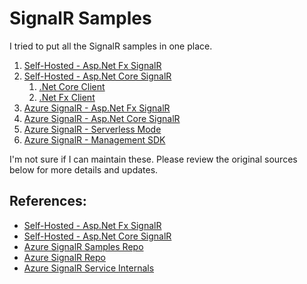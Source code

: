 # SignalR Samples

I tried to put all the SignalR samples in one place.

1. [Self-Hosted - Asp.Net Fx SignalR](https://github.com/mndxt007/SignalRSamples/tree/master/01_AspFxSignalRHub/SignalRSelfFrame)
2. [Self-Hosted - Asp.Net Core SignalR](https://github.com/mndxt007/SignalRSamples/tree/master/02_AspCoreSignalRHub)
   1. [.Net Core Client](https://github.com/mndxt007/SignalRSamples/tree/master/02_01_NetCoreClientAspCoreSignalR)
   2. [.Net Fx Client](https://github.com/mndxt007/SignalRSamples/tree/master/02_02_NetFxClientClientAspCoreSignalR)
3. [Azure SignalR - Asp.Net Fx SignalR](https://github.com/mndxt007/SignalRSamples/tree/master/03_ASRSAspFxSignalRHub/ASRSFrame)
4. [Azure SignalR - Asp.Net Core SignalR](https://github.com/mndxt007/SignalRSamples/tree/master/04_ASRSAspCoreSignalR)
5. [Azure SignalR - Serverless Mode](https://github.com/mndxt007/SignalRSamples/tree/master/05_ASRS_ServerlessSignalR)
6. [Azure SignalR - Management SDK](https://github.com/mndxt007/SignalRSamples/tree/master/06_ASRS_ManagementSDK)

I'm not sure if I can maintain these. Please review the original sources below for more details and updates.

## References:

* [Self-Hosted - Asp.Net Fx SignalR](https://learn.microsoft.com/en-us/aspnet/signalr/overview/getting-started/tutorial-getting-started-with-signalr)
* [Self-Hosted - Asp.Net Core SignalR](https://learn.microsoft.com/en-us/aspnet/core/tutorials/signalr?view=aspnetcore-8.0&tabs=visual-studio)
* [Azure SignalR Samples Repo](https://github.com/aspnet/AzureSignalR-samples)
* [Azure SignalR Repo](https://github.com/Azure/azure-signalr)
* [Azure SignalR Service Internals](https://learn.microsoft.com/en-us/azure/azure-signalr/signalr-concept-internals)








